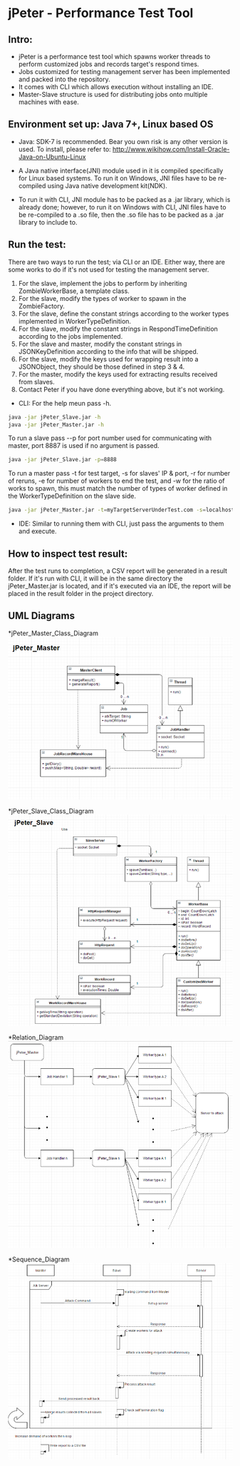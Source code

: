 jPeter - Performance Test Tool
=========================================================

## Intro:
* jPeter is a performance test tool which spawns worker threads to perform customized jobs and records target's respond times.
* Jobs customized for testing management server has been implemented and packed into the repository.
* It comes with CLI which allows execution without installing an IDE.
* Master-Slave structure is used for distributing jobs onto multiple machines with ease. 

## Environment set up: Java 7+, Linux based OS
* Java: SDK-7 is recommended. Bear you own risk is any other version is used.
To install, please refer to: http://www.wikihow.com/Install-Oracle-Java-on-Ubuntu-Linux

* A Java native interface(JNI) module used in it is compiled specifically for Linux based systems. To run it on Windows, 
JNI files have to be re-compiled using Java native development kit(NDK).

* To run it with CLI, JNI module has to be packed as a .jar library, which is already done; however, to run it on Windows 
with CLI, JNI files have to be re-compiled to a .so file, then the .so file has to be packed as a .jar library to include to.

## Run the test:
There are two ways to run the test; via CLI or an IDE.
Either way, there are some works to do if it's not used for testing the management server.
1. For the slave, implement the jobs to perform by inheriting ZombieWorkerBase, a template class.
2. For the slave, modify the types of worker to spawn in the ZombieFactory.
3. For the slave, define the constant strings according to the worker types implemented in WorkerTypeDefinition.
3. For the slave, modify the constant strings in RespondTimeDefinition according to the jobs implemented.
4. For the slave and master, modify the constant strings in JSONKeyDefinition according to the info that will be shipped.
5. For the slave, modify the keys used for wrapping result into a JSONObject, they should be those defined in step 3 & 4.
6. For the master, modify the keys used for extracting results received from slaves.
7. Contact Peter if you have done everything above, but it's not working.

* CLI:
For the help meun pass -h.

```bash
java -jar jPeter_Slave.jar -h
java -jar jPeter_Master.jar -h
```

To run a slave pass --p for port number used for communicating with master, port 8887 is used if no argument is passed.
```bash
java -jar jPeter_Slave.jar -p=8888
```

To run a master pass -t for test target, -s for slaves' IP & port, -r for number of reruns, -e for number of workers to end the test,
and -w for the ratio of works to spawn, this must match the number of types of worker defined in the WorkerTypeDefinition on the slave side.
```bash
java -jar jPeter_Master.jar -t=myTargetServerUnderTest.com -s=localhost:8887,localhost:8888,127.2.3.4:8887 -r=1 -e=500 -w=-1:3:2
```

* IDE:
Similar to running them with CLI, just pass the arguments to them and execute.

## How to inspect test result:
After the test runs to completion, a CSV report will be generated in a result folder.
If it's run with CLI, it will be in the same directory the jPeter_Master.jar is located, and
if it's executed via an IDE, the report will be placed in the result folder in the project directory.

## UML Diagrams
*jPeter_Master_Class_Diagram
![jPeter_Master_Class_Diagram](jPeter_Master_Class_Diagram.png)

*jPeter_Slave_Class_Diagram
![jPeter_Slave_Class_Diagram](jPeter_Slave_Class_Diagram.png)

*Relation_Diagram
![jPeter_Relation_Diagram](jPeter_Relation_Diagram.png)

*Sequence_Diagram
![jPeter_Sequence_Diagram](jPeter_Sequence_Diagram.png)


